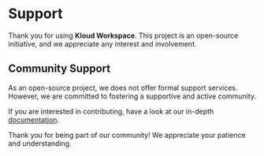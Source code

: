 # Support

Thank you for using **Kloud Workspace**.
This project is an open-source initiative, and we appreciate any interest and involvement.

## Community Support

As an open-source project, we does not offer formal support services.
However, we are committed to fostering a supportive and active community.

If you are interested in contributing, have a look at our in-depth
[documentation](https://ws.kloudkit.com/contribute).

Thank you for being part of our community!
We appreciate your patience and understanding.
